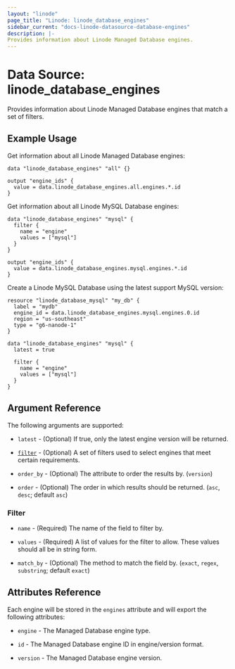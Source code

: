 ```yaml
---
layout: "linode"
page_title: "Linode: linode_database_engines"
sidebar_current: "docs-linode-datasource-database-engines"
description: |-
Provides information about Linode Managed Database engines.
---
```


# Data Source: linode\_database\_engines

Provides information about Linode Managed Database engines that match a set of filters.

## Example Usage

Get information about all Linode Managed Database engines:

```hcl
data "linode_database_engines" "all" {}

output "engine_ids" {
  value = data.linode_database_engines.all.engines.*.id
}
```

Get information about all Linode MySQL Database engines:

```hcl
data "linode_database_engines" "mysql" {
  filter {
    name = "engine"
    values = ["mysql"]
  }
}

output "engine_ids" {
  value = data.linode_database_engines.mysql.engines.*.id
}
```

Create a Linode MySQL Database using the latest support MySQL version:

```hcl
resource "linode_database_mysql" "my_db" {
  label = "mydb"
  engine_id = data.linode_database_engines.mysql.engines.0.id
  region = "us-southeast"
  type = "g6-nanode-1"
}

data "linode_database_engines" "mysql" {
  latest = true
  
  filter {
    name = "engine"
    values = ["mysql"]
  }
}
```

## Argument Reference

The following arguments are supported:

* `latest` - (Optional) If true, only the latest engine version will be returned.

* [`filter`](#filter) - (Optional) A set of filters used to select engines that meet certain requirements.

* `order_by` - (Optional) The attribute to order the results by. (`version`)

* `order` - (Optional) The order in which results should be returned. (`asc`, `desc`; default `asc`)

### Filter

* `name` - (Required) The name of the field to filter by.

* `values` - (Required) A list of values for the filter to allow. These values should all be in string form.

* `match_by` - (Optional) The method to match the field by. (`exact`, `regex`, `substring`; default `exact`)

## Attributes Reference

Each engine will be stored in the `engines` attribute and will export the following attributes:

* `engine` - The Managed Database engine type.

* `id` - The Managed Database engine ID in engine/version format.

* `version` - The Managed Database engine version.
